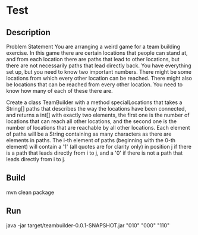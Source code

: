 # Test

## Description

Problem Statement You are arranging a weird game for a team building exercise. In this game there are certain locations that people can stand at, and from each location there are paths that lead to other locations, but there are not necessarily paths that lead directly back. You have everything set up, but you need to know two important numbers. There might be some locations from which every other location can be reached. There might also be locations that can be reached from every other location. You need to know how many of each of these there are.

Create a class TeamBuilder with a method specialLocations that takes a String[] paths that describes the way the locations have been connected, and returns a int[] with exactly two elements, the first one is the number of locations that can reach all other locations, and the second one is the number of locations that are reachable by all other locations. Each element of paths will be a String containing as many characters as there are elements in paths. The i-th element of paths (beginning with the 0-th element) will contain a '1' (all quotes are for clarity only) in position j if there is a path that leads directly from i to j, and a '0' if there is not a
path that leads directly from i to j.

## Build

mvn clean package

## Run

java -jar target/teambuilder-0.0.1-SNAPSHOT.jar "010" "000" "110"

